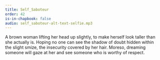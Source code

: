 ```yaml
---
title: Self_Saboteur
order: 42
is-in-chapbook: false
audio: self_saboteur-alt-text-selfie.mp3
---
```

A brown woman lifting her head up slightly, to make herself look taller than she actually is. Hoping no one can see the shadow of doubt hidden within the slight smize, the insecurity covered by her hair. Moreso, dreaming someone will gaze at her and see someone who is worthy of respect.

